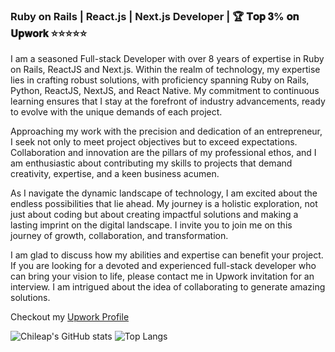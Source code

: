 ### Ruby on Rails | React.js | Next.js Developer | 🏆 𝐓𝐨𝐩 𝟑% 𝐨𝐧 𝐔𝐩𝐰𝐨𝐫𝐤 ⭐⭐⭐⭐⭐

I am a seasoned Full-stack Developer with over 8 years of expertise in Ruby on Rails, ReactJS and Next.js. Within the realm of technology, my expertise lies in crafting robust solutions, with proficiency spanning Ruby on Rails, Python, ReactJS, NextJS, and React Native. My commitment to continuous learning ensures that I stay at the forefront of industry advancements, ready to evolve with the unique demands of each project.

Approaching my work with the precision and dedication of an entrepreneur, I seek not only to meet project objectives but to exceed expectations. Collaboration and innovation are the pillars of my professional ethos, and I am enthusiastic about contributing my skills to projects that demand creativity, expertise, and a keen business acumen.

As I navigate the dynamic landscape of technology, I am excited about the endless possibilities that lie ahead. My journey is a holistic exploration, not just about coding but about creating impactful solutions and making a lasting imprint on the digital landscape. I invite you to join me on this journey of growth, collaboration, and transformation.

I am glad to discuss how my abilities and expertise can benefit your project. If you are looking for a devoted and experienced full-stack developer who can bring your vision to life, please contact me in Upwork invitation for an interview. I am intrigued about the idea of collaborating to generate amazing solutions.

Checkout my [Upwork Profile](https://www.upwork.com/freelancers/~010a9994cd3a0af9c8)

![Chileap's GitHub stats](https://github-readme-stats.vercel.app/api?username=chileap&show=reviews,prs_merged,prs_merged_percentage&show_icons=true)
![Top Langs](https://github-readme-stats.vercel.app/api/top-langs/?username=chileap&layout=normal)
